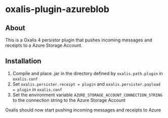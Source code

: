 # oxalis-plugin-azureblob

## About

This is a Oxalis 4 persistor plugin that pushes incoming messages and receipts to a Azure Storage Account. 

## Installation

1. Compile and place .jar in the directory defined by `oxalis.path.plugin` in `oxalis.conf`
2. Set `oxalis.persister.receipt = plugin` and `oxalis.persister.payload = plugin` in `oxalis.conf`
3. Set the environment variable `AZURE_STORAGE_ACCOUNT_CONNECTION_STRING` to the connection string to the Azure Storage Account

Oxalis should now start pushing incoming messages and receipts to Azure